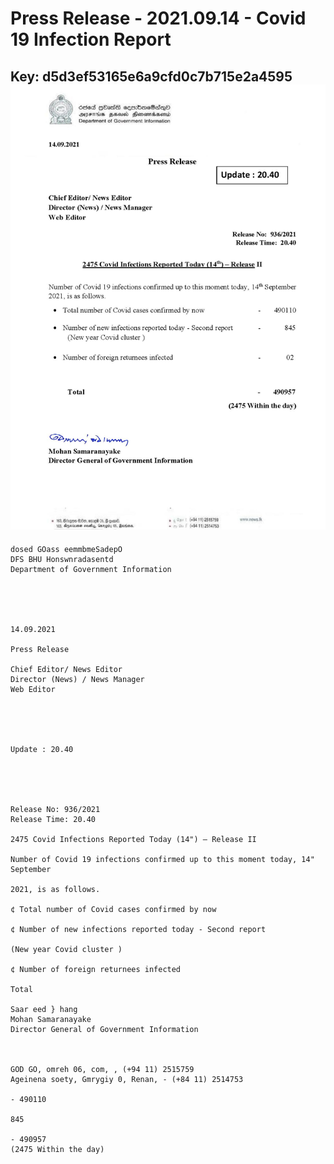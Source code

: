 # Press Release - 2021.09.14 - Covid 19 Infection Report 
Key: d5d3ef53165e6a9cfd0c7b715e2a4595 
![img](img/d5d3ef53165e6a9cfd0c7b715e2a4595.jpg)
---
```
dosed GOass eemmbmeSadepO
DFS BHU Honswnradasentd
Department of Government Information

 

 

14.09.2021

Press Release

Chief Editor/ News Editor
Director (News) / News Manager
Web Editor

 

 

Update : 20.40

 

 

Release No: 936/2021
Release Time: 20.40

2475 Covid Infections Reported Today (14") — Release II

Number of Covid 19 infections confirmed up to this moment today, 14" September

2021, is as follows.

¢ Total number of Covid cases confirmed by now

¢ Number of new infections reported today - Second report

(New year Covid cluster )

¢ Number of foreign returnees infected

Total

Saar eed } hang
Mohan Samaranayake
Director General of Government Information

 

GOD GO, omreh 06, com, , (+94 11) 2515759
Ageinena soety, Gmrygiy 0, Renan, - (+84 11) 2514753

- 490110

845

- 490957
(2475 Within the day)

```
